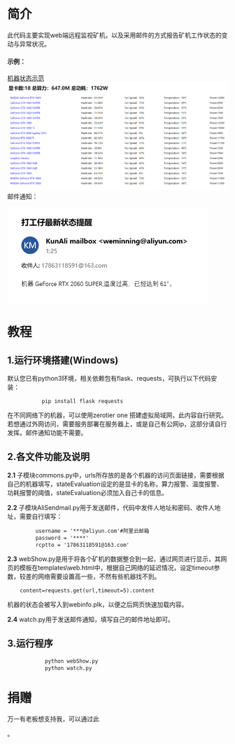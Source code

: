 # 简介
此代码主要实现web端远程监视矿机，以及采用邮件的方式报告矿机工作状态的变动与异常状况。

#### 示例：
[机器状态示范](http://101.132.155.12:5000/)
![Image text](https://github.com/zhaokun0/minner/blob/master/IMG/web.png)
邮件通知：

![Image text](https://github.com/zhaokun0/minner/blob/master/IMG/mail.png)

# 教程
## 1.运行环境搭建(Windows)
   默认您已有python3环境，相关依赖包有flask、requests，可执行以下代码安装：

               pip install flask requests
   在不同网络下的机器，可以使用zerotier one 搭建虚拟局域网，此内容自行研究。  
   若想通过外网访问，需要服务部署在服务器上，或是自己有公网ip，这部分请自行发挥。邮件通知功能不需要。

## 2.各文件功能及说明
   **2.1** 子模块commons.py中，urls所存放的是各个机器的访问页面链接，需要根据自己的机器填写，stateEvaluation设定的是显卡的名称，算力报警、温度报警、功耗报警的阈值，stateEvaluation必须加入自己卡的信息。

   **2.2** 子模块AliSendmail.py用于发送邮件，代码中发件人地址和密码、收件人地址，需要自行填写：        

```
         username = '***@aliyun.com'#阿里云邮箱
         password = '****'
         rcptto = '17863118591@163.com'
```


   **2.3** webShow.py是用于将各个矿机的数据整合到一起，通过网页进行显示，其网页的模板在templates\web.html中，根据自己网络的延迟情况，设定timeout参数，较差的网络需要设置高一些，不然有些机器找不到。            

```
   	content=requests.get(url,timeout=5).content
```


   机器的状态会被写入到webinfo.plk，以便之后网页快速加载内容。

   **2.4** watch.py用于发送邮件通知，填写自己的邮件地址即可。

## 3.运行程序
                python webShow.py
                python watch.py

# 捐赠

万一有老板想支持我，可以通过此

[这里]: https://github.com/zhaokun0/minner/blob/master/IMG/mail.png

 。

​           
